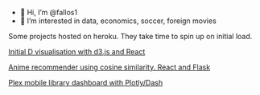 - 👋 Hi, I’m @fallos1
- 👀 I’m interested in data, economics, soccer, foreign movies

Some projects hosted on heroku. They take time to spin up on initial load.

<a href="https://jolly-rock-0fcc2f610.1.azurestaticapps.net/">Initial D visualisation with d3.js and React</a>

<a href="http://mal-anime-recommender.herokuapp.com/">Anime recommender using cosine similarity. React and Flask</a>

<a href="http://plex-movies-dashboard.herokuapp.com/"> Plex mobile library dashboard with Plotly/Dash</a>

<!---
fallos1/fallos1 is a ✨ special ✨ repository because its `README.md` (this file) appears on your GitHub profile.
You can click the Preview link to take a look at your changes.
--->
